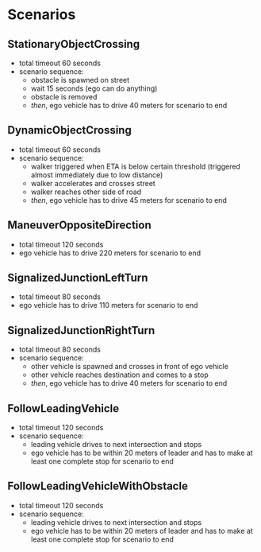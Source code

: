 # Scenarios

## StationaryObjectCrossing

* total timeout 60 seconds
* scenario sequence:
  * obstacle is spawned on street
  * wait 15 seconds (ego can do anything)
  * obstacle is removed
  * _then_, ego vehicle has to drive 40 meters for scenario to end

## DynamicObjectCrossing

* total timeout 60 seconds
* scenario sequence:
  * walker triggered when ETA is below certain threshold (triggered almost immediately due to low distance)
  * walker accelerates and crosses street
  * walker reaches other side of road
  * _then_, ego vehicle has to drive 45 meters for scenario to end

## ManeuverOppositeDirection

* total timeout 120 seconds
* ego vehicle has to drive 220 meters for scenario to end

## SignalizedJunctionLeftTurn

* total timeout 80 seconds
* ego vehicle has to drive 110 meters for scenario to end

## SignalizedJunctionRightTurn

* total timeout 80 seconds
* scenario sequence:
  * other vehicle is spawned and crosses in front of ego vehicle
  * other vehicle reaches destination and comes to a stop
  * _then_, ego vehicle has to drive 40 meters for scenario to end

## FollowLeadingVehicle

* total timeout 120 seconds
* scenario sequence:
  * leading vehicle drives to next intersection and stops
  * ego vehicle has to be within 20 meters of leader and has to make at least one complete stop for scenario to end

## FollowLeadingVehicleWithObstacle

* total timeout 120 seconds
* scenario sequence:
  * leading vehicle drives to next intersection and stops
  * ego vehicle has to be within 20 meters of leader and has to make at least one complete stop for scenario to end
